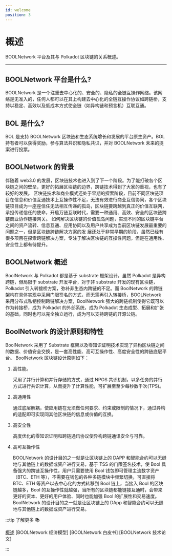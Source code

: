 ```yaml
---
id: welcome
position: 3
---
```


# 概述

BOOLNetwork 平台及其与 Polkadot 区块链的关系概述。

---

## BOOLNetwork 平台是什么?

BOOLNetwork 是一个注重去中心化的、安全的、隐私的全链互操作网络。该网络是无准入的，任何人都可以在其上构建去中心化的全链互操作协议如跨链桥，支持以稳定、高效以及低成本方式使全链（如异构链和预言机）互联互通。

## BOL 是什么?

BOL 是支持 BOOLNetwork 区块链和生态系统增长和发展的平台原生资产。BOL 持有者可以获得奖励，参与算法共识和隐私共识，并对 BOOLNetwork 未来的提案进行投票。

## BOOLNetwork 的背景

伴随着 web3.0 的发展，区块链技术也进入到了下一个阶段。为了能打破各个区块链之间的壁垒，更好的拓展区块链的边界，跨链技术得到了大家的重视，也有了较好的发展。
区块链技术和商业模式还处于早期的探索阶段，目前不同区块链项目在信息和价值互通技术上互操作性不足，无法有效进行商业互信协同，各个区块链项目成为一座座信任无法相互传递的孤岛，区块链要跨越到真正的价值互联网，承担传递信任的使命，开启万链互联时代，需要一种通用、高效、安全的区块链跨链商业协作链接网关。
如何解决区块链的价值孤岛问题，实现不同的区块链平台之间的资产流转、信息互通、应用协同以及用户共享成为当前区块链发展最重要的问题之一，但是区块链跨链解决方案的发 展还处于非常早期的阶段，虽然已经有很多项目在探索跨链解决方案，专注于解决区块链的互操性问题，但是在通用性、安全性上都有待提升。

## BOOLNetwork 概述

BoolNetwork 与 Polkadot 都是基于 substrate 框架设计，虽然 Polkadot 是异构跨链，但局限于 substrate 开发平台，对于非 substrate 开发的现有区块链，Polkadot 引入转接桥方案，弥补非生态内跨链的不足。而 BoolNetwork 的跨链架构在具体实现中采用门限签名的方式，而无需再引入转接桥，BOOLNetwork 采用分布式私钥控制跨链解决方案，BoolNetwork 强大的跨链机制使得它既可以作为转接桥，成为 Polkadot 的外部系统，成为 Polkadot 生态成型、拓展和扩张的基础，同时也可以完全独立运行，成为可以支持跨链的开源公链。

## BoolNetwork 的设计原则和特性

BoolNetwork 采用了 Substrate 框架以及零知识证明技术实现了异构区块链之间的数据、价值安全交换，是一套高性能、高可互操作性、高度安全性的跨链底层平台。
BoolNetwork 区块链设计原则如下：

1. 高性能。

   采用了并行计算和并行存储的方式，通过 NPOS 共识机制，以多任务的并行方式进行共识计算，从而提升了计算性能，可扩展至至少每秒数千次(TPS)。

2. 高通用性

   通过底层解耦，使应用链在无须做任何要求、约束或限制的情况下，通过异构的适配即可实现同其他区块链的信息或价值的互换。

3. 高安全性

   高度优化的零知识证明和跨链通讯协议使异构跨链通讯安全与可靠。

4. 高可互操作性

   BOOLNetwork 的设计目的之一就是让区块链上的 DAPP 和智能合约可以无缝地与其他链上的数据或资产进行交易，基于 TSS 的门限签名技术，使 Bool 具备强大的跨链互操作性，用户只需要使用 Bool 钱包即可管理主流数字资产（BTC、ETH 等），不需要在钱包的各种多链模块中频繁切换，可直接将 BTC、ETH 等资产以去中心化的方式转移到 Bool 链上，当接入 Bool 的区块链越多，Bool 的互操作性就越强，当所有的区块链都能链接互通时，会带来更好的资本、更好的用户体验、同时也能加强 Bool 的扩展性和交易速度。BoolNetwork 的设计目的之一就是让区块链上的 DApp 和智能合约可以无缝地与其他链上的数据或资产进行交易。

:::tip 了解更多 📚

[概述](https://github.com/boolnetwork/overview)
[BOOLNetwork 经济模型]
[BOOLNetwork 白皮书]
[BOOLNetwork 技术论文]

:::
